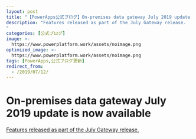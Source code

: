```yaml
---
layout: post
title: "【PowerApps公式ブログ】On-premises data gateway July 2019 update is now available"
description: "Features released as part of the July Gateway release. 
"
categories: [公式ブログ]
image: >-
  https://www.powerplatform.work/assets/noimage.png
optimized_image: >-
  https://www.powerplatform.work/assets/noimage.png
tags: [PowerApps,公式ブログ更新]
redirect_from:
  - /2019/07/12/
---
```


# On-premises data gateway July 2019 update is now available

[Features released as part of the July Gateway release. 
](https://powerapps.microsoft.com/ja-jp/blog/on-premises-data-gateway-july-2019-update-is-now-available/)
